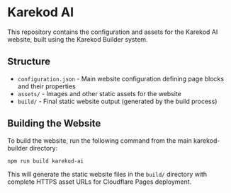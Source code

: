 # Karekod AI

This repository contains the configuration and assets for the Karekod AI website, built using the Karekod Builder system.

## Structure

- `configuration.json` - Main website configuration defining page blocks and their properties
- `assets/` - Images and other static assets for the website
- `build/` - Final static website output (generated by the build process)

## Building the Website

To build the website, run the following command from the main karekod-builder directory:

```bash
npm run build karekod-ai
```

This will generate the static website files in the `build/` directory with complete HTTPS asset URLs for Cloudflare Pages deployment.
